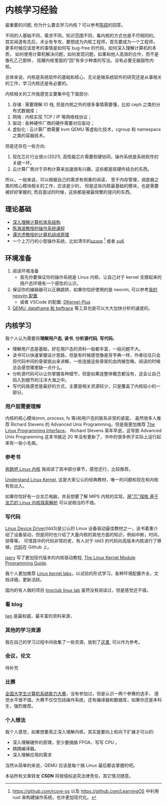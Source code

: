 # 内核学习经验
最重要的问题, 你为什么要去学习内核 ? 可以参考[陈硕](https://www.zhihu.com/question/20541014/answer/93312920)的回答。

不同的人基础不同，需求不同，知识范围不同，看内核的方式也是不尽相同的。
其实闻道有先后，术业有专攻，要想成为内核工程师，首先要成为一个工程师，
更多时候应该思考的事情是如何写 bug-free 的代码，如何深入理解计算机的本质，
如何使用计算机解决问题，如何发现问题，如果和他人高效的合作，而不是像孔乙己那样，
炫耀内核里面的“回”有多少种类的写法。没有必要无脑鼓吹内核。

总体来说，内核是系统软件的基础和核心，无论是做系统软件的研究还是从事相关的工作，学习内核还是有必要的。

内核相关的工作我感觉主要集中在下面部分:
1. 存储 : 需要理解 IO 栈, 但是内核之外的很多事情需要懂，比如 ceph 之类的分布式数据库；
2. 网络 : 内核实现 TCP / IP 等网络栈协议；
3. 驱动 : 各种硬件厂商的硬件需要对应驱动；
4. 虚拟化 : 云计算厂商需要 kvm QEMU 等虚拟化技术，cgroup 和 namespace 之类的容器技术。

但是还存在一些方向:
1. 现在芯片行业很火(2021), 高性能芯片需要软硬协同，操作系统是系统软件的关键一环。
2. 云计算厂商对于异构计算来加速很有兴趣，这些都是软硬件结合的东西。

所以，一般来说，可以根据自己的需求有侧重的阅读，
至于内存管理，调度器之类的核心模块相关的工作，应该是少的，
但是这些内核最基础的模块，也是需要被好好掌握的, 而且面试的时候，这些都是被最频繁的提问的东西。

## 理论基础
- [深入理解计算机体系结构](https://book.douban.com/subject/26912767/)
- [陈海波教授的操作系统课程](https://ipads.se.sjtu.edu.cn/mospi/)
- [谭志虎教授的计算机组成原理](https://www.ryjiaoyu.com/book/details/42720)
- 一个上万行的小型操作系统，比如清华的[ucore](https://github.com/chyyuu/ucore_os_lab) [^1] 或者 [xv6](https://github.com/mit-pdos/xv6-riscv)

<!-- ## 心理准备 -->

## 环境准备
1. 阅读环境准备
    - 首先你要保证你的操作系统是 Linux 内核，让自己对于 kernel 支撑起来的用户态环境有一个感性的认识。
2. 保证你的编辑器可以正确跳转，如果你恰好使用的是 neovim, 可以参考[我的 neovim 配置](https://github.com/Martins3/My-Linux-Config)
    - 或者 VSCode 的配置: [DKernel-Plus](https://github.com/ShaoxunZeng/DKernel-Plus)
3. [QEMU, dataframe 和 bpftrace](./tips-reading-kernel.md) 等工具也是可以大大加快分析的速度的。

## 内核学习
我个人认为需要将**理解用户态**, **读书**, **分析源代码**, **写代码**。
- 理解用户态是基础，好在用户态的资料一般都丰富，一般问题不大。
- 读书可以快速掌握设计思路，但是有时候感觉像是背字典一样，作者往往只会将代码中间的骨架挑出来讲解，一些连接这些骨架的血肉被忽略，阅读的时候总会感觉哪里缺一点什么。
- 分析源代码可以让你掌握各种细节，但是如果连整体概念都没有，这会让自己陷入到细节的汪洋大海之中。
- 写代码我感觉是最好的方式，主要是相关资源较少，只是覆盖了内核较小的一部分。

### 用户层需要理解
内核的核心模块(mm, process, fs 等)和用户态的联系非常的紧密。
虽然很多人推荐 Richard Stevens 的 Advanced Unix Programming，但是我更加推荐 [The Linux Programming Interface](https://book.douban.com/subject/4292217/)。
Richard Stevens 英年早逝，这导致 Advanced Unix Programming 这本书接近 20 年没有更新了，书中的很多例子实际上运行起来有一些小毛病。

### 参考书
[奔跑吧 Linux 内核](https://book.douban.com/subject/35283154/) 我阅读了其中部分章节，感觉还行，比较推荐。

[Understand Linux Kernel](https://book.douban.com/subject/1767120/), 这是大家公认的经典教材，唯一的问题和现在和内核有些出入。

如果你恰好有一台龙芯电脑，并且想要了解 MIPS 内核的实现，[用"芯"探核 基于龙芯的 Linux 内核探索解析](https://book.douban.com/subject/35166926/) 可以说相当的不错。

### 写代码
[Linux Device Driver](https://lwn.net/Kernel/LDD3/)(ldd3)是公认的 Linux 设备驱动最佳教材之一，该书着重介绍了设备驱动，但是同时也介绍了大量内核的其他方面的知识，例如中断，时间，锁等等。
可惜其中的代码非常的老，有人对于 ldd3 的代码向高版本内核进行了移植，[代码](https://github.com/martinezjavier/ldd3)在 Github 上。

[jserv](https://github.com/jserv) 写了更加现代版本的内核驱动教程, [The Linux Kernel Module Programming Guide](https://github.com/sysprog21/lkmpg).

我个人更加推荐 [Linux kernel labs](https://linux-kernel-labs.github.io)，以试验的形式学习，各种环境配置齐全，文档详细，更新活跃。

国内的有人做的项目 [tinyclub linux lab](https://github.com/tinyclub/linux-lab) 虽然没有阅读过，但是感觉还不错。

### 看 blog
[lwn](https://lwn.net/Kernel/Index/) 是最权威，最丰富的资料来源，

### 其他的学习资源
我在自己的学习过程中间收集了一些资源，放到了[这里](https://github.com/Martins3/Martins3.github.io/blob/master/os/os-route.md), 可以作为参考。

### 会议，论文
待补充

### 比赛
[全国大学生计算机系统能力大赛](https://os.educg.net/#/)，没有参加过，但是认识一两个参赛的选手，
感觉水平很不错。大赛不仅仅包括操作系统，还有编译器和数据库，如果你还是本科生，强烈推荐。

### 个人想法
我个人感觉，如果想要真正深入理解内核，其实是要向上和向下扩展才可以的:
- 深入理解硬件的原理，至少要搞搞 FPGA，写写 CPU 。
- 搞搞编译器。
- 深入理解应用的需求

当然从简单的来说，QEMU 应该是每个搞 Linux 最后都会掌握的吧。

[^1]: https://github.com/rcore-os 以及 https://github.com/LearningOS 中利用 rust 来构建操作系统，也许更加现代化。

<script src="https://giscus.app/client.js"
        data-repo="martins3/martins3.github.io"
        data-repo-id="MDEwOlJlcG9zaXRvcnkyOTc4MjA0MDg="
        data-category="Show and tell"
        data-category-id="MDE4OkRpc2N1c3Npb25DYXRlZ29yeTMyMDMzNjY4"
        data-mapping="pathname"
        data-reactions-enabled="1"
        data-emit-metadata="0"
        data-theme="light"
        data-lang="zh-CN"
        crossorigin="anonymous"
        async>
</script>

本站所有文章转发 **CSDN** 将按侵权追究法律责任，其它情况随意。
